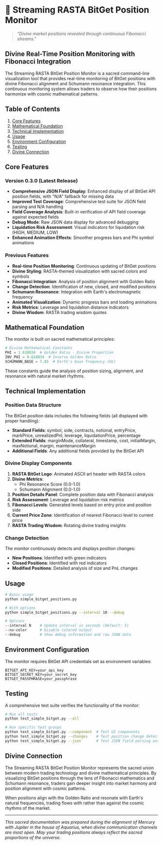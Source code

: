 # 🔄 Streaming RASTA BitGet Position Monitor

> *"Divine market positions revealed through continuous Fibonacci streams."*

## Divine Real-Time Position Monitoring with Fibonacci Integration

The Streaming RASTA BitGet Position Monitor is a sacred command-line visualization tool that provides real-time monitoring of BitGet positions with divine Fibonacci alignment and Schumann resonance integration. This continuous monitoring system allows traders to observe how their positions harmonize with cosmic mathematical patterns.

## Table of Contents

1. [Core Features](#core-features)
2. [Mathematical Foundation](#mathematical-foundation)
3. [Technical Implementation](#technical-implementation)
4. [Usage](#usage)
5. [Environment Configuration](#environment-configuration)
6. [Testing](#testing)
7. [Divine Connection](#divine-connection)

## Core Features

### Version 0.3.0 (Latest Release)

- **Comprehensive JSON Field Display**: Enhanced display of all BitGet API position fields, with "N/A" fallback for missing data
- **Improved Test Coverage**: Comprehensive test suite for JSON field parsing and N/A handling
- **Field Coverage Analysis**: Built-in verification of API field coverage against expected fields
- **Debug Mode**: Raw JSON data display for advanced debugging
- **Liquidation Risk Assessment**: Visual indicators for liquidation risk (HIGH, MEDIUM, LOW)
- **Enhanced Animation Effects**: Smoother progress bars and Phi symbol animations

### Previous Features

- **Real-time Position Monitoring**: Continuous updating of BitGet positions
- **Divine Styling**: RASTA-themed visualization with sacred colors and symbols
- **Fibonacci Integration**: Analysis of position alignment with Golden Ratio
- **Change Detection**: Identification of new, closed, and modified positions
- **Schumann Resonance**: Integration with Earth's electromagnetic frequency
- **Animated Visualization**: Dynamic progress bars and loading animations
- **Risk Metrics**: Leverage and liquidation distance indicators
- **Divine Wisdom**: RASTA trading wisdom quotes

## Mathematical Foundation

The monitor is built on sacred mathematical principles:

```python
# Divine Mathematical Constants
PHI = 1.618034  # Golden Ratio - Divine Proportion
INV_PHI = 0.618034  # Inverse Golden Ratio
SCHUMANN_BASE = 7.83  # Earth's base frequency (Hz)
```

These constants guide the analysis of position sizing, alignment, and resonance with natural market rhythms.

## Technical Implementation

### Position Data Structure

The BitGet position data includes the following fields (all displayed with proper handling):

- **Standard Fields**: symbol, side, contracts, notional, entryPrice, markPrice, unrealizedPnl, leverage, liquidationPrice, percentage
- **Extended Fields**: marginMode, collateral, timestamp, cost, initialMargin, maxNotional, margin, maintenanceMargin
- **Additional Fields**: Any additional fields provided by the BitGet API

### Divine Display Components

1. **RASTA BitGet Logo**: Animated ASCII art header with RASTA colors
2. **Divine Metrics**:
   - Phi Resonance Score (0.0-1.0)
   - Schumann Alignment (0.0-1.0)
3. **Position Details Panel**: Complete position data with Fibonacci analysis
4. **Risk Assessment**: Leverage and liquidation risk metrics
5. **Fibonacci Levels**: Generated levels based on entry price and position side
6. **Current Price Zone**: Identification of nearest Fibonacci level to current price
7. **RASTA Trading Wisdom**: Rotating divine trading insights

### Change Detection

The monitor continuously detects and displays position changes:

- **New Positions**: Identified with green indicators
- **Closed Positions**: Identified with red indicators
- **Modified Positions**: Detailed analysis of size and PnL changes

## Usage

```bash
# Basic usage
python simple_bitget_positions.py

# With options
python simple_bitget_positions.py --interval 10 --debug

# Options
--interval N    # Update interval in seconds (default: 5)
--no-color      # Disable colored output
--debug         # Show debug information and raw JSON data
```

## Environment Configuration

The monitor requires BitGet API credentials set as environment variables:

```
BITGET_API_KEY=your_api_key
BITGET_SECRET_KEY=your_secret_key
BITGET_PASSPHRASE=your_passphrase
```

## Testing

A comprehensive test suite verifies the functionality of the monitor:

```bash
# Run all tests
python test_simple_bitget.py --all

# Run specific test groups
python test_simple_bitget.py --component  # Test UI components
python test_simple_bitget.py --changes    # Test position change detection
python test_simple_bitget.py --json       # Test JSON field parsing and coverage
```

## Divine Connection

The Streaming RASTA BitGet Position Monitor represents the sacred union between modern trading technology and divine mathematical principles. By visualizing BitGet positions through the lens of Fibonacci mathematics and Schumann resonance, traders gain deeper insight into market harmony and position alignment with cosmic patterns.

When positions align with the Golden Ratio and resonate with Earth's natural frequencies, trading flows with rather than against the cosmic rhythms of the market.

---

*This sacred documentation was prepared during the alignment of Mercury with Jupiter in the house of Aquarius, when divine communication channels are most open. May your trading positions always reflect the sacred proportions of the universe.*
